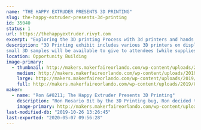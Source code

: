 ```yaml
---
name: "THE HAPPY EXTRUDER PRESENTS 3D PRINTING"
slug: the-happy-extruder-presents-3d-printing
id: 35040
status: 1
url: https://thehappyextruder.rivyt.com
excerpt: "Exploring the 3D printing Process with 3d printers and hands on examples of items 3D printed. Explanation of how a 3D printer works and its individual components."
description: "3D Printing exhibit includes various 3D printers on display printing 3D objects. 3D Printed objects showing the various capabilities of a 3D printer.
small 3D samples will be available to give to attendees (while supplies last). Questions will be answered regarding the 3D printing craft."
location: Opportunity Building
image-primary:
  - thumbnail: http://makers.makerfaireorlando.com/wp-content/uploads/2019/07/20181110_103204-150x150.jpg
    medium: http://makers.makerfaireorlando.com/wp-content/uploads/2019/07/20181110_103204-300x225.jpg
    large: http://makers.makerfaireorlando.com/wp-content/uploads/2019/07/20181110_103204-1024x768.jpg
    full: http://makers.makerfaireorlando.com/wp-content/uploads/2019/07/20181110_103204.jpg
maker:
  - name: "Ron &#8211; The Happy Extruder Presents 3D Printing"
    description: "Ron Rosario Bit by the 3D Printing bug, Ron decided to take the plunge. Once he found out how great the 3D Printing community was, he set out on a quest to give back to the community. With a background in DIY and hands on projects, 3D Printing was just the next step in being able to create whatever came to mind."
    image-primary: http://makers.makerfaireorlando.com/wp-content/uploads/2018/07/Screen-Shot-2018-07-24-at-6.09.37-PM-555x1024.png
last-modified-db: "2019-10-26 13:26:45"
last-exported: "2020-05-07 09:56:28"
---
```

